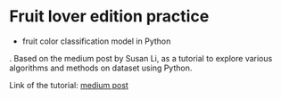 # Fruit lover edition practice
* fruit color classification model in Python

. Based on the medium post by Susan Li, as a tutorial to explore various algorithms and methods on dataset using Python.

Link of the tutorial: [medium post](https://towardsdatascience.com/solving-a-simple-classification-problem-with-python-fruits-lovers-edition-d20ab6b071d2)
